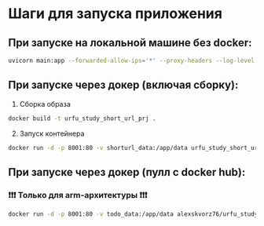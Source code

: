 # Шаги для запуска приложения
## При запуске на локальной машине без docker:
```bash
uvicorn main:app --forwarded-allow-ips='*' --proxy-headers --log-level debug --reload --port 8001
```

## При запуске через докер (включая сборку):
1. Сборка образа
```bash
docker build -t urfu_study_short_url_prj .
```
2. Запуск контейнера
```bash
docker run -d -p 8001:80 -v shorturl_data:/app/data urfu_study_short_url_prj
```

## При запуске через докер (пулл с docker hub):
### ❗❗❗ Только для arm-архитектуры ❗❗❗
```bash
docker run -d -p 8001:80 -v todo_data:/app/data alexskvorz76/urfu_study_short_url_prj:latest
```